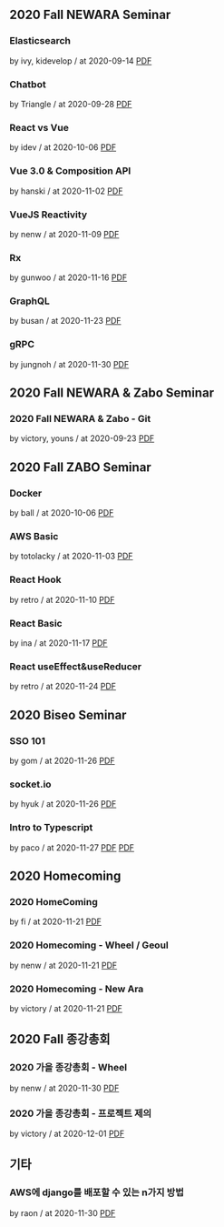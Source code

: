 ## 2020 Fall NEWARA Seminar

### Elasticsearch

by ivy, kidevelop / at 2020-09-14
[PDF](https://s3.ap-northeast-2.amazonaws.com/sparcs.home/ivy%2C%20kidevelop_1600148348054.pdf)

### Chatbot

by Triangle / at 2020-09-28
[PDF](https://s3.ap-northeast-2.amazonaws.com/sparcs.home/Triangle_1601340799330.pdf)

### React vs Vue

by idev / at 2020-10-06
[PDF](https://s3.ap-northeast-2.amazonaws.com/sparcs.home/idev_1601912138739.pdf)

### Vue 3.0 & Composition API

by hanski / at 2020-11-02
[PDF](https://s3.ap-northeast-2.amazonaws.com/sparcs.home/hanski_1605623834634.pdf)

### VueJS Reactivity

by nenw / at 2020-11-09
[PDF](https://s3.ap-northeast-2.amazonaws.com/sparcs.home/nenw_1605621873810.pdf)

### Rx

by gunwoo / at 2020-11-16
[PDF](https://s3.ap-northeast-2.amazonaws.com/sparcs.home/gunwoo_1605621448719.pdf)

### GraphQL

by busan / at 2020-11-23
[PDF](https://s3.ap-northeast-2.amazonaws.com/sparcs.home/busan_1606137729621.pdf)

### gRPC

by jungnoh / at 2020-11-30
[PDF](https://s3.ap-northeast-2.amazonaws.com/sparcs.home/jungnoh_1606739002221.pdf)

## 2020 Fall NEWARA & Zabo Seminar

### 2020 Fall NEWARA & Zabo - Git

by victory, youns / at 2020-09-23
[PDF](https://s3.ap-northeast-2.amazonaws.com/sparcs.home/victory%2C+youns_1600788297043.pdf)

## 2020 Fall ZABO Seminar

### Docker

by ball / at 2020-10-06
[PDF](https://s3.ap-northeast-2.amazonaws.com/sparcs.home/ball_1602343058873.pdf)

### AWS Basic

by totolacky / at 2020-11-03
[PDF](https://s3.ap-northeast-2.amazonaws.com/sparcs.home/totolacky_1604480327226.pdf)

### React Hook

by retro / at 2020-11-10
[PDF](https://s3.ap-northeast-2.amazonaws.com/sparcs.home/retro_1605592709899.pdf)

### React Basic

by ina / at 2020-11-17
[PDF](https://s3.ap-northeast-2.amazonaws.com/sparcs.home/ina_1605870166696.pdf)

### React useEffect&useReducer

by retro / at 2020-11-24
[PDF](https://s3.ap-northeast-2.amazonaws.com/sparcs.home/retro_1606272227227.pdf)

## 2020 Biseo Seminar

### SSO 101

by gom / at 2020-11-26
[PDF](https://s3.ap-northeast-2.amazonaws.com/sparcs.home/gom_1606742732568.pdf)

### socket.io

by hyuk / at 2020-11-26
[PDF](https://s3.ap-northeast-2.amazonaws.com/sparcs.home/hyuk_1614595946555.pdf)

### Intro to Typescript

by paco / at 2020-11-27
[PDF](https://s3.ap-northeast-2.amazonaws.com/sparcs.home/paco_1606467832440.pdf)
[PDF](https://github.com/pacokwon/typescript-starter-codes)

## 2020 Homecoming

### 2020 HomeComing

by fi / at 2020-11-21
[PDF](https://s3.ap-northeast-2.amazonaws.com/sparcs.home/fi_1607597710740.pdf)

### 2020 Homecoming - Wheel / Geoul

by nenw / at 2020-11-21
[PDF](https://s3.ap-northeast-2.amazonaws.com/sparcs.home/nenw_1605959783174.pdf)

### 2020 Homecoming - New Ara

by victory / at 2020-11-21
[PDF](https://s3.ap-northeast-2.amazonaws.com/sparcs.home/victory_1605958250107.pdf)

## 2020 Fall 종강총회

### 2020 가을 종강총회 - Wheel

by nenw / at 2020-11-30
[PDF](https://s3.ap-northeast-2.amazonaws.com/sparcs.home/nenw_1606801520543.pdf)

### 2020 가을 종강총회 - 프로젝트 제의

by victory / at 2020-12-01
[PDF](https://s3.ap-northeast-2.amazonaws.com/sparcs.home/victory_1606783677639.pdf)

## 기타

### AWS에 django를 배포할 수 있는 n가지 방법

by raon / at 2020-11-30
[PDF](https://s3.ap-northeast-2.amazonaws.com/sparcs.home/raon_1611661198858.pptx)
